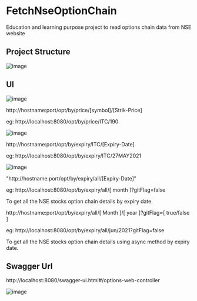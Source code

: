 # FetchNseOptionChain
Education and learning purpose project to read options chain data from NSE website

## Project Structure

![image](https://user-images.githubusercontent.com/85377881/120890353-c9641f80-c61f-11eb-9f23-aac89fa066a0.png)

## UI

![image](https://user-images.githubusercontent.com/19818842/121783551-df984f80-cbcc-11eb-8eac-fa623db30847.png)


http://hostname:port/opt/by/price/[symbol]/[Strik-Price]
  
  eg: http://localhost:8080/opt/by/price/ITC/190
  
![image](https://user-images.githubusercontent.com/19818842/120807617-c6a4f400-c565-11eb-9e0b-a3b7ce849734.png)
  
http://hostname:port/opt/by/expiry/ITC/[Expiry-Date]
  
  eg: http://localhost:8080/opt/by/expiry/ITC/27MAY2021

![image](https://user-images.githubusercontent.com/19818842/120808641-e38df700-c566-11eb-916c-45bf10abc4f5.png)

"http://hostname:port/opt/by/expiry/all/[Expiry-Date]"
  
  eg: http://localhost:8080/opt/by/expiry/all/[ month ]?gitFlag=false
  
  To get all the NSE stocks option chain details by expiry date.

http://hostname:port/opt/by/expiry/all/[ Month ]/[ year ]?gitFlag=[ true/false ]
  
  eg: http://localhost:8080/opt/by/expiry/all/jun/2021?gitFlag=false
  
  To get all the NSE stocks option chain details using async method by expiry date.

## Swagger Url

  http://localhost:8080/swagger-ui.html#/options-web-controller
  
  ![image](https://user-images.githubusercontent.com/19818842/120893086-e8b67900-c62e-11eb-8f28-34df9e6fab8f.png)

